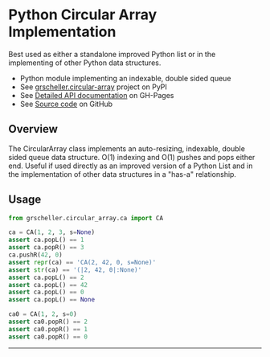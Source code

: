 # Python Circular Array Implementation

Best used as either a standalone improved Python list or in the
implementing of other Python data structures.

* Python module implementing an indexable, double sided queue
* See [grscheller.circular-array][1] project on PyPI
* See [Detailed API documentation][2] on GH-Pages
* See [Source code][3] on GitHub

## Overview

The CircularArray class implements an auto-resizing, indexable, double
sided queue data structure. O(1) indexing and O(1) pushes and pops
either end. Useful if used directly as an improved version of a Python
List and in the implementation of other data structures in a "has-a"
relationship.

## Usage

```python
from grscheller.circular_array.ca import CA

ca = CA(1, 2, 3, s=None)
assert ca.popL() == 1
assert ca.popR() == 3
ca.pushR(42, 0)
assert repr(ca) == 'CA(2, 42, 0, s=None)'
assert str(ca) == '(|2, 42, 0|:None)'
assert ca.popL() == 2
assert ca.popL() == 42
assert ca.popL() == 0
assert ca.popL() == None

ca0 = CA(1, 2, s=0)
assert ca0.popR() == 2
assert ca0.popR() == 1
assert ca0.popR() == 0
```

---

[1]: https://pypi.org/project/grscheller.circular-array
[2]: https://grscheller.github.io/circular-array
[3]: https://github.com/grscheller/circular-array

